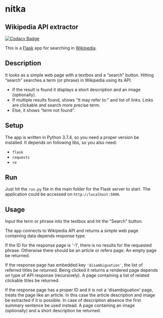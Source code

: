 # nitka
## Wikipedia API extractor
[![Codacy Badge](https://api.codacy.com/project/badge/Grade/fa153606e6284a658ed05a1573a0f658)](https://www.codacy.com/manual/antonkurenkov/nitka?utm_source=github.com&amp;utm_medium=referral&amp;utm_content=antonkurenkov/nitka&amp;utm_campaign=Badge_Grade)

This is a [Flask][flask] app for searching in [Wikipedia][wiki].

## Description

It looks as a simple web page with a textbox and a “search” button.
Hitting “search” searches a term (or phrase) in Wikipedia using its API.

-   If the result is found it displays a short description and an image (optionally).
-   If multiple results found, shows “It may refer to:” and list of links. Links are clickable and search more precise term.
-   Else, it shows “term not found”.

## Setup

The app is written in Python 3.7.4, so you need a proper version be installed.
It depends on following libs, so you also need:

-   `flask`
-   `requests`
-   `re`

## Run

Just hit the `run.py` file in the main folder for the Flask server to start.
The application could be accessed on `http://localhost:5000`.

## Usage

Input the term or phrase into the textbox and hit the "Search" button.

The app connects to Wikipedia API and returns a simple web page containing data depends response type.

If the ID for the response page is '-1', there is no results for the requested phrase.
Otherwise there should be an article or refers page.
An empty page be returned.

If the response page has embedded key `'disambiguation'`, the list of referred titles be returned.
Being clicked it returns a rendered page depends on type of API response (recursively).
A page containing a list of related clickable titles be returned.

If the response page has a proper ID and it is not a 'disambiguation' page, treats the page like an article.
In this case the article description and image be extracted if it is possible.
In case of description absence the first summary sentence be used instead.
A page containing an image (optionally) and a short description be returned.

[flask]: https://github.com/pallets/flask
[wiki]: https://wikipedia.org